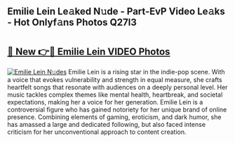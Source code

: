 ## Emilie Lein Le𝚊ked N𝚞de - Part-EvP Video Le𝚊ks - Hot Onlyf𝚊ns Photos Q27l3

# <h2><a href="http://ac15493.deff.icu/?id=Emilie+Lein">🔗 New 👉🔴 Emilie Lein VIDEO Photos</a></h2>

[![Emilie Lein N𝚞des](https://i.imgur.com/rIISA9y.gif)](http://ac15493.deff.icu/?id=Emilie+Lein)
Emilie Lein is a rising star in the indie-pop scene. With a voice that evokes vulnerability and strength in equal measure, she crafts heartfelt songs that resonate with audiences on a deeply personal level. Her music tackles complex themes like mental health, heartbreak, and societal expectations, making her a voice for her generation. Emilie Lein is a controversial figure who has gained notoriety for her unique brand of online presence. Combining elements of gaming, eroticism, and dark humor, she has amassed a large and dedicated following, but also faced intense criticism for her unconventional approach to content creation.
